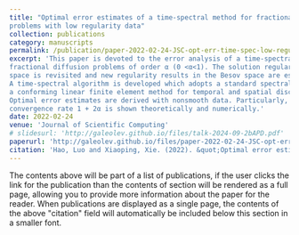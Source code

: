 ```yaml
---
title: "Optimal error estimates of a time-spectral method for fractional diffusion 
problems with low regularity data"
collection: publications
category: manuscripts
permalink: /publication/paper-2022-02-24-JSC-opt-err-time-spec-low-regu
excerpt: 'This paper is devoted to the error analysis of a time-spectral algorithm for 
fractional diffusion problems of order α (0 <α<1). The solution regularity in the Sobolev 
space is revisited and new regularity results in the Besov space are established. 
A time-spectral algorithm is developed which adopts a standard spectral method and 
a conforming linear finite element method for temporal and spatial discretizations, respectively. 
Optimal error estimates are derived with nonsmooth data. Particularly, a sharp temporal 
convergence rate 1 + 2α is shown theoretically and numerically.'
date: 2022-02-24
venue: 'Journal of Scientific Computing'
# slidesurl: 'http://galeolev.github.io/files/talk-2024-09-2bAPD.pdf'
paperurl: 'http://galeolev.github.io/files/paper-2022-02-24-JSC-opt-err-time-spec-low-regu.pdf'
citation: 'Hao, Luo and Xiaoping, Xie. (2022). &quot;Optimal error estimates of a time-spectral method for fractional diffusion problems with low regularity data&quot; <i>J. Sci. Comput</i>. 91(14).'
---
```


The contents above will be part of a list of publications, if the user clicks the link for the publication than the contents of section will be rendered as a full page, allowing you to provide more information about the paper for the reader. When publications are displayed as a single page, the contents of the above "citation" field will automatically be included below this section in a smaller font.